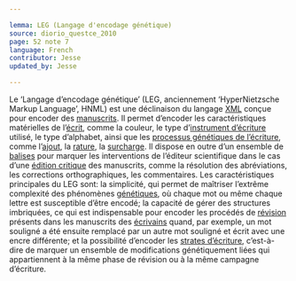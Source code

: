 ```yaml
---

lemma: LEG (Langage d'encodage génétique)
source: diorio_questce_2010
page: 52 note 7
language: French
contributor: Jesse
updated_by: Jesse

---
```


Le ‘Langage d’encodage génétique’ (LEG, anciennement ‘HyperNietzsche Markup Language’, HNML) est une déclinaison du langage [XML](XML.html) conçue pour encoder des [manuscrits](manuscript.html). Il permet d’encoder les caractéristiques matérielles de l’[écrit](writingProduct.html), comme la couleur, le type d’[instrument d’écriture](writingTools.html) utilisé, le type d’alphabet, ainsi que les [processus génétiques de l’écriture](writingProces.html), comme l’[ajout](addition.html), la [rature](deletion.html), la [surcharge](overwriting.html). Il dispose en outre d’un ensemble de [balises](markup.html) pour marquer les interventions de l’éditeur scientifique dans le cas d’une [édition critique](editionCritical.html) des manuscrits, comme la résolution des abréviations, les corrections orthographiques, les commentaires. Les caractéristiques principales du LEG sont: la simplicité, qui permet de maîtriser l’extrême complexité des phénomènes [génétiques](genesis.html), où chaque mot ou même chaque lettre est susceptible d’être encodé; la capacité de gérer des structures imbriquées, ce qui est indispensable pour encoder les procédés de [révision](revision.html) présents dans les manuscrits des [écrivains](writer.html) quand, par exemple, un mot souligné a été ensuite remplacé par un autre mot souligné et écrit avec une encre différente; et la possibilité d’encoder les [strates d’écriture](writingStage.html), c’est-à-dire de marquer un ensemble de modifications génétiquement liées qui appartiennent à la même phase de révision ou à la même campagne d’écriture.
